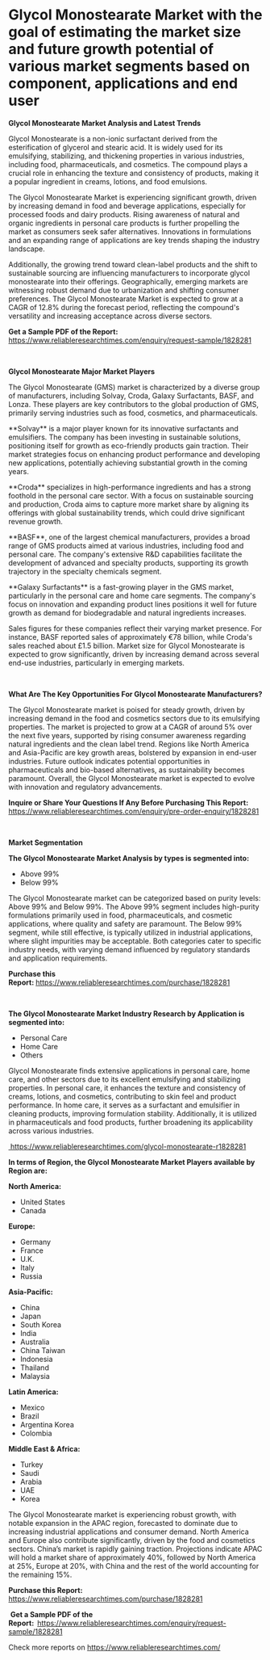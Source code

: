 <p><h1>Glycol Monostearate Market with the goal of estimating the market size and future growth potential of various market segments based on component, applications and end user</h1></p><p><strong>Glycol Monostearate Market Analysis and Latest Trends</strong></p>
<p><p>Glycol Monostearate is a non-ionic surfactant derived from the esterification of glycerol and stearic acid. It is widely used for its emulsifying, stabilizing, and thickening properties in various industries, including food, pharmaceuticals, and cosmetics. The compound plays a crucial role in enhancing the texture and consistency of products, making it a popular ingredient in creams, lotions, and food emulsions. </p><p>The Glycol Monostearate Market is experiencing significant growth, driven by increasing demand in food and beverage applications, especially for processed foods and dairy products. Rising awareness of natural and organic ingredients in personal care products is further propelling the market as consumers seek safer alternatives. Innovations in formulations and an expanding range of applications are key trends shaping the industry landscape. </p><p>Additionally, the growing trend toward clean-label products and the shift to sustainable sourcing are influencing manufacturers to incorporate glycol monostearate into their offerings. Geographically, emerging markets are witnessing robust demand due to urbanization and shifting consumer preferences. The Glycol Monostearate Market is expected to grow at a CAGR of 12.8% during the forecast period, reflecting the compound's versatility and increasing acceptance across diverse sectors.</p></p>
<p><strong>Get a Sample PDF of the Report:&nbsp;</strong> <a href="https://www.reliableresearchtimes.com/enquiry/request-sample/1828281?utm_campaign=2722&utm_medium=2&utm_source=Github&utm_content=ia&utm_term=01042025&utm_id=glycol-monostearate">https://www.reliableresearchtimes.com/enquiry/request-sample/1828281</a></p>
<p>&nbsp;</p>
<p><strong>Glycol Monostearate Major Market Players</strong></p>
<p><p>The Glycol Monostearate (GMS) market is characterized by a diverse group of manufacturers, including Solvay, Croda, Galaxy Surfactants, BASF, and Lonza. These players are key contributors to the global production of GMS, primarily serving industries such as food, cosmetics, and pharmaceuticals.</p><p>**Solvay** is a major player known for its innovative surfactants and emulsifiers. The company has been investing in sustainable solutions, positioning itself for growth as eco-friendly products gain traction. Their market strategies focus on enhancing product performance and developing new applications, potentially achieving substantial growth in the coming years.</p><p>**Croda** specializes in high-performance ingredients and has a strong foothold in the personal care sector. With a focus on sustainable sourcing and production, Croda aims to capture more market share by aligning its offerings with global sustainability trends, which could drive significant revenue growth.</p><p>**BASF**, one of the largest chemical manufacturers, provides a broad range of GMS products aimed at various industries, including food and personal care. The company's extensive R&D capabilities facilitate the development of advanced and specialty products, supporting its growth trajectory in the specialty chemicals segment.</p><p>**Galaxy Surfactants** is a fast-growing player in the GMS market, particularly in the personal care and home care segments. The company's focus on innovation and expanding product lines positions it well for future growth as demand for biodegradable and natural ingredients increases.</p><p>Sales figures for these companies reflect their varying market presence. For instance, BASF reported sales of approximately €78 billion, while Croda's sales reached about £1.5 billion. Market size for Glycol Monostearate is expected to grow significantly, driven by increasing demand across several end-use industries, particularly in emerging markets.</p></p>
<p>&nbsp;</p>
<p><strong>What Are The Key Opportunities For Glycol Monostearate Manufacturers?</strong></p>
<p><p>The Glycol Monostearate market is poised for steady growth, driven by increasing demand in the food and cosmetics sectors due to its emulsifying properties. The market is projected to grow at a CAGR of around 5% over the next five years, supported by rising consumer awareness regarding natural ingredients and the clean label trend. Regions like North America and Asia-Pacific are key growth areas, bolstered by expansion in end-user industries. Future outlook indicates potential opportunities in pharmaceuticals and bio-based alternatives, as sustainability becomes paramount. Overall, the Glycol Monostearate market is expected to evolve with innovation and regulatory advancements.</p></p>
<p><strong>Inquire or Share Your Questions If Any Before Purchasing This Report:</strong> <a href="https://www.reliableresearchtimes.com/enquiry/pre-order-enquiry/1828281?utm_campaign=2722&utm_medium=2&utm_source=Github&utm_content=ia&utm_term=01042025&utm_id=glycol-monostearate">https://www.reliableresearchtimes.com/enquiry/pre-order-enquiry/1828281</a></p>
<p>&nbsp;</p>
<p><strong>Market Segmentation</strong></p>
<p><strong>The Glycol Monostearate Market Analysis by types is segmented into:</strong></p>
<p><ul><li>Above 99%</li><li>Below 99%</li></ul></p>
<p><p>The Glycol Monostearate market can be categorized based on purity levels: Above 99% and Below 99%. The Above 99% segment includes high-purity formulations primarily used in food, pharmaceuticals, and cosmetic applications, where quality and safety are paramount. The Below 99% segment, while still effective, is typically utilized in industrial applications, where slight impurities may be acceptable. Both categories cater to specific industry needs, with varying demand influenced by regulatory standards and application requirements.</p></p>
<p><strong>Purchase this Report:&nbsp;</strong><a href="https://www.reliableresearchtimes.com/purchase/1828281?utm_campaign=2722&utm_medium=2&utm_source=Github&utm_content=ia&utm_term=01042025&utm_id=glycol-monostearate">https://www.reliableresearchtimes.com/purchase/1828281</a></p>
<p>&nbsp;</p>
<p><strong>The Glycol Monostearate Market Industry Research by Application is segmented into:</strong></p>
<p><ul><li>Personal Care</li><li>Home Care</li><li>Others</li></ul></p>
<p><p>Glycol Monostearate finds extensive applications in personal care, home care, and other sectors due to its excellent emulsifying and stabilizing properties. In personal care, it enhances the texture and consistency of creams, lotions, and cosmetics, contributing to skin feel and product performance. In home care, it serves as a surfactant and emulsifier in cleaning products, improving formulation stability. Additionally, it is utilized in pharmaceuticals and food products, further broadening its applicability across various industries.</p></p>
<p><a href="https://www.reliableresearchtimes.com/glycol-monostearate-r1828281?utm_campaign=2722&utm_medium=2&utm_source=Github&utm_content=ia&utm_term=01042025&utm_id=glycol-monostearate">&nbsp;https://www.reliableresearchtimes.com/glycol-monostearate-r1828281</a></p>
<p><strong>In terms of Region, the Glycol Monostearate Market Players available by Region are:</strong></p>
<p>
    <p> <strong> North America: </strong>
        <ul>
            <li>United States</li>
            <li>Canada</li>
        </ul>
        </p> 
    <p> <strong> Europe: </strong>
        <ul>
            <li>Germany</li>
            <li>France</li>
            <li>U.K.</li>
            <li>Italy</li>
            <li>Russia</li>
        </ul>
        </p> 
    <p> <strong> Asia-Pacific: </strong>
        <ul>
            <li>China</li>
            <li>Japan</li>
            <li>South Korea</li>
            <li>India</li>
            <li>Australia</li>
            <li>China Taiwan</li>
            <li>Indonesia</li>
            <li>Thailand</li>
            <li>Malaysia</li>
        </ul>
        </p> 
    <p> <strong> Latin America: </strong>
        <ul>
            <li>Mexico</li>
            <li>Brazil</li>
            <li>Argentina Korea</li>
            <li>Colombia</li>
        </ul>
        </p> 
    <p> <strong> Middle East & Africa: </strong>
        <ul>
            <li>Turkey</li>
            <li>Saudi</li>
            <li>Arabia</li>
            <li>UAE</li>
            <li>Korea</li>
        </ul>
    </p>
    </p>
<p><p>The Glycol Monostearate market is experiencing robust growth, with notable expansion in the APAC region, forecasted to dominate due to increasing industrial applications and consumer demand. North America and Europe also contribute significantly, driven by the food and cosmetics sectors. China’s market is rapidly gaining traction. Projections indicate APAC will hold a market share of approximately 40%, followed by North America at 25%, Europe at 20%, with China and the rest of the world accounting for the remaining 15%.</p></p>
<p><strong>Purchase this Report: </strong><a href="https://www.reliableresearchtimes.com/purchase/1828281?utm_campaign=2722&utm_medium=2&utm_source=Github&utm_content=ia&utm_term=01042025&utm_id=glycol-monostearate">https://www.reliableresearchtimes.com/purchase/1828281</a></p>
<p>&nbsp;<strong>Get a Sample PDF of the Report:&nbsp;&nbsp;</strong><a href="https://www.reliableresearchtimes.com/enquiry/request-sample/1828281?utm_campaign=2722&utm_medium=2&utm_source=Github&utm_content=ia&utm_term=01042025&utm_id=glycol-monostearate">https://www.reliableresearchtimes.com/enquiry/request-sample/1828281</a></p>
<p><strong></strong></p>
<p>Check more reports on <a href="https://www.reliableresearchtimes.com/?utm_campaign=2722&utm_medium=2&utm_source=Github&utm_content=ia&utm_term=01042025&utm_id=glycol-monostearate">https://www.reliableresearchtimes.com/</a></p>